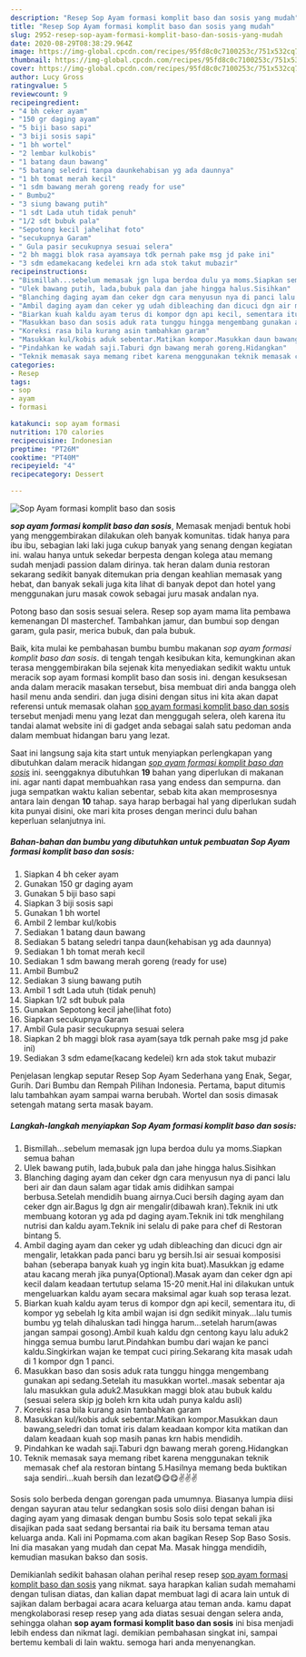 ```yaml
---
description: "Resep Sop Ayam formasi komplit baso dan sosis yang mudah"
title: "Resep Sop Ayam formasi komplit baso dan sosis yang mudah"
slug: 2952-resep-sop-ayam-formasi-komplit-baso-dan-sosis-yang-mudah
date: 2020-08-29T08:38:29.964Z
image: https://img-global.cpcdn.com/recipes/95fd8c0c7100253c/751x532cq70/sop-ayam-formasi-komplit-baso-dan-sosis-foto-resep-utama.jpg
thumbnail: https://img-global.cpcdn.com/recipes/95fd8c0c7100253c/751x532cq70/sop-ayam-formasi-komplit-baso-dan-sosis-foto-resep-utama.jpg
cover: https://img-global.cpcdn.com/recipes/95fd8c0c7100253c/751x532cq70/sop-ayam-formasi-komplit-baso-dan-sosis-foto-resep-utama.jpg
author: Lucy Gross
ratingvalue: 5
reviewcount: 9
recipeingredient:
- "4 bh ceker ayam"
- "150 gr daging ayam"
- "5 biji baso sapi"
- "3 biji sosis sapi"
- "1 bh wortel"
- "2 lembar kulkobis"
- "1 batang daun bawang"
- "5 batang seledri tanpa daunkehabisan yg ada daunnya"
- "1 bh tomat merah kecil"
- "1 sdm bawang merah goreng ready for use"
- " Bumbu2"
- "3 siung bawang putih"
- "1 sdt Lada utuh tidak penuh"
- "1/2 sdt bubuk pala"
- "Sepotong kecil jahelihat foto"
- "secukupnya Garam"
- " Gula pasir secukupnya sesuai selera"
- "2 bh maggi blok rasa ayamsaya tdk pernah pake msg jd pake ini"
- "3 sdm edamekacang kedelei krn ada stok takut mubazir"
recipeinstructions:
- "Bismillah...sebelum memasak jgn lupa berdoa dulu ya moms.Siapkan semua bahan"
- "Ulek bawang putih, lada,bubuk pala dan jahe hingga halus.Sisihkan"
- "Blanching daging ayam dan ceker dgn cara menyusun nya di panci lalu beri air dan daun salam agar tidak amis didihkan sampai berbusa.Setelah mendidih buang airnya.Cuci bersih daging ayam dan ceker dgn air.Bagus lg dgn air mengalir(dibawah kran).Teknik ini utk membuang kotoran yg ada pd daging ayam.Teknik ini tdk menghilang nutrisi dan kaldu ayam.Teknik ini selalu di pake para chef di Restoran bintang 5."
- "Ambil daging ayam dan ceker yg udah dibleaching dan dicuci dgn air mengalir, letakkan pada panci baru yg bersih.Isi air sesuai komposisi bahan (seberapa banyak kuah yg ingin kita buat).Masukkan jg edame atau kacang merah jika punya(Optional).Masak ayam dan ceker dgn api kecil dalam keadaan tertutup selama 15-20 menit.Hal ini dilakukan untuk mengeluarkan kaldu ayam secara maksimal agar kuah sop terasa lezat."
- "Biarkan kuah kaldu ayam terus di kompor dgn api kecil, sementara itu, di kompor yg sebelah lg kita ambil wajan isi dgn sedikit minyak...lalu tumis bumbu yg telah dihaluskan tadi hingga harum...setelah harum(awas jangan sampai gosong).Ambil kuah kaldu dgn centong kayu lalu aduk2 hingga semua bumbu larut.Pindahkan bumbu dari wajan ke panci kaldu.Singkirkan wajan ke tempat cuci piring.Sekarang kita masak udah di 1 kompor dgn 1 panci."
- "Masukkan baso dan sosis aduk rata tunggu hingga mengembang gunakan api sedang.Setelah itu masukkan wortel..masak sebentar aja lalu masukkan gula aduk2.Masukkan maggi blok atau bubuk kaldu (sesuai selera skip jg boleh krn kita udah punya kaldu asli)"
- "Koreksi rasa bila kurang asin tambahkan garam"
- "Masukkan kul/kobis aduk sebentar.Matikan kompor.Masukkan daun bawang,seledri dan tomat iris dalam keadaan kompor kita matikan dan dalam keadaan kuah sop masih panas krn habis mendidih."
- "Pindahkan ke wadah saji.Taburi dgn bawang merah goreng.Hidangkan"
- "Teknik memasak saya memang ribet karena menggunakan teknik memasak chef ala restoran bintang 5.Hasilnya memang beda buktikan saja sendiri...kuah bersih dan lezat😋😋😋✌✌✌"
categories:
- Resep
tags:
- sop
- ayam
- formasi

katakunci: sop ayam formasi 
nutrition: 170 calories
recipecuisine: Indonesian
preptime: "PT26M"
cooktime: "PT40M"
recipeyield: "4"
recipecategory: Dessert

---
```



![Sop Ayam formasi komplit baso dan sosis](https://img-global.cpcdn.com/recipes/95fd8c0c7100253c/751x532cq70/sop-ayam-formasi-komplit-baso-dan-sosis-foto-resep-utama.jpg)

<b><i>sop ayam formasi komplit baso dan sosis</i></b>, Memasak menjadi bentuk hobi yang menggembirakan dilakukan oleh banyak komunitas. tidak hanya para ibu ibu, sebagian laki laki juga cukup banyak yang senang dengan kegiatan ini. walau hanya untuk sekedar berpesta dengan kolega atau memang sudah menjadi passion dalam dirinya. tak heran dalam dunia restoran sekarang sedikit banyak ditemukan pria dengan keahlian memasak yang hebat, dan banyak sekali juga kita lihat di banyak depot dan hotel yang menggunakan juru masak cowok sebagai juru masak andalan nya.

Potong baso dan sosis sesuai selera. Resep sop ayam mama lita pembawa kemenangan DI masterchef. Tambahkan jamur, dan bumbui sop dengan garam, gula pasir, merica bubuk, dan pala bubuk.

Baik, kita mulai ke pembahasan bumbu bumbu makanan <i>sop ayam formasi komplit baso dan sosis</i>. di tengah tengah kesibukan kita, kemungkinan akan terasa menggembirakan bila sejenak kita menyediakan sedikit waktu untuk meracik sop ayam formasi komplit baso dan sosis ini. dengan kesuksesan anda dalam meracik masakan tersebut, bisa membuat diri anda bangga oleh hasil menu anda sendiri. dan juga disini dengan situs ini kita akan dapat referensi untuk memasak olahan <u>sop ayam formasi komplit baso dan sosis</u> tersebut menjadi menu yang lezat dan menggugah selera, oleh karena itu tandai alamat website ini di gadget anda sebagai salah satu pedoman anda dalam membuat hidangan baru yang lezat.


Saat ini langsung saja kita start untuk menyiapkan perlengkapan yang dibutuhkan dalam meracik hidangan <u><i>sop ayam formasi komplit baso dan sosis</i></u> ini. seenggaknya dibutuhkan <b>19</b> bahan yang diperlukan di makanan ini. agar nanti dapat membuahkan rasa yang endess dan sempurna. dan juga sempatkan waktu kalian sebentar, sebab kita akan memprosesnya antara lain dengan <b>10</b> tahap. saya harap berbagai hal yang diperlukan sudah kita punyai disini, oke mari kita proses dengan merinci dulu bahan keperluan selanjutnya ini.

<!--inarticleads1-->

##### Bahan-bahan dan bumbu yang dibutuhkan untuk pembuatan Sop Ayam formasi komplit baso dan sosis:

1. Siapkan 4 bh ceker ayam
1. Gunakan 150 gr daging ayam
1. Gunakan 5 biji baso sapi
1. Siapkan 3 biji sosis sapi
1. Gunakan 1 bh wortel
1. Ambil 2 lembar kul/kobis
1. Sediakan 1 batang daun bawang
1. Sediakan 5 batang seledri tanpa daun(kehabisan yg ada daunnya)
1. Sediakan 1 bh tomat merah kecil
1. Sediakan 1 sdm bawang merah goreng (ready for use)
1. Ambil  Bumbu2
1. Sediakan 3 siung bawang putih
1. Ambil 1 sdt Lada utuh (tidak penuh)
1. Siapkan 1/2 sdt bubuk pala
1. Gunakan Sepotong kecil jahe(lihat foto)
1. Siapkan secukupnya Garam
1. Ambil  Gula pasir secukupnya sesuai selera
1. Siapkan 2 bh maggi blok rasa ayam(saya tdk pernah pake msg jd pake ini)
1. Sediakan 3 sdm edame(kacang kedelei) krn ada stok takut mubazir


Penjelasan lengkap seputar Resep Sop Ayam Sederhana yang Enak, Segar, Gurih. Dari Bumbu dan Rempah Pilihan Indonesia. Pertama, baput ditumis lalu tambahkan ayam sampai warna berubah. Wortel dan sosis dimasak setengah matang serta masak bayam. 

<!--inarticleads2-->

##### Langkah-langkah menyiapkan Sop Ayam formasi komplit baso dan sosis:

1. Bismillah...sebelum memasak jgn lupa berdoa dulu ya moms.Siapkan semua bahan
1. Ulek bawang putih, lada,bubuk pala dan jahe hingga halus.Sisihkan
1. Blanching daging ayam dan ceker dgn cara menyusun nya di panci lalu beri air dan daun salam agar tidak amis didihkan sampai berbusa.Setelah mendidih buang airnya.Cuci bersih daging ayam dan ceker dgn air.Bagus lg dgn air mengalir(dibawah kran).Teknik ini utk membuang kotoran yg ada pd daging ayam.Teknik ini tdk menghilang nutrisi dan kaldu ayam.Teknik ini selalu di pake para chef di Restoran bintang 5.
1. Ambil daging ayam dan ceker yg udah dibleaching dan dicuci dgn air mengalir, letakkan pada panci baru yg bersih.Isi air sesuai komposisi bahan (seberapa banyak kuah yg ingin kita buat).Masukkan jg edame atau kacang merah jika punya(Optional).Masak ayam dan ceker dgn api kecil dalam keadaan tertutup selama 15-20 menit.Hal ini dilakukan untuk mengeluarkan kaldu ayam secara maksimal agar kuah sop terasa lezat.
1. Biarkan kuah kaldu ayam terus di kompor dgn api kecil, sementara itu, di kompor yg sebelah lg kita ambil wajan isi dgn sedikit minyak...lalu tumis bumbu yg telah dihaluskan tadi hingga harum...setelah harum(awas jangan sampai gosong).Ambil kuah kaldu dgn centong kayu lalu aduk2 hingga semua bumbu larut.Pindahkan bumbu dari wajan ke panci kaldu.Singkirkan wajan ke tempat cuci piring.Sekarang kita masak udah di 1 kompor dgn 1 panci.
1. Masukkan baso dan sosis aduk rata tunggu hingga mengembang gunakan api sedang.Setelah itu masukkan wortel..masak sebentar aja lalu masukkan gula aduk2.Masukkan maggi blok atau bubuk kaldu (sesuai selera skip jg boleh krn kita udah punya kaldu asli)
1. Koreksi rasa bila kurang asin tambahkan garam
1. Masukkan kul/kobis aduk sebentar.Matikan kompor.Masukkan daun bawang,seledri dan tomat iris dalam keadaan kompor kita matikan dan dalam keadaan kuah sop masih panas krn habis mendidih.
1. Pindahkan ke wadah saji.Taburi dgn bawang merah goreng.Hidangkan
1. Teknik memasak saya memang ribet karena menggunakan teknik memasak chef ala restoran bintang 5.Hasilnya memang beda buktikan saja sendiri...kuah bersih dan lezat😋😋😋✌✌✌


Sosis solo berbeda dengan gorengan pada umumnya. Biasanya lumpia diisi dengan sayuran atau telur sedangkan sosis solo diisi dengan bahan isi daging ayam yang dimasak dengan bumbu Sosis solo tepat sekali jika disajikan pada saat sedang bersantai ria baik itu bersama teman atau keluarga anda. Kali ini Popmama.com akan bagikan Resep Sop Baso Sosis. Ini dia masakan yang mudah dan cepat Ma. Masak hingga mendidih, kemudian masukan bakso dan sosis. 

Demikianlah sedikit bahasan olahan perihal resep resep <u>sop ayam formasi komplit baso dan sosis</u> yang nikmat. saya harapkan kalian sudah memahami dengan tulisan diatas, dan kalian dapat membuat lagi di acara lain untuk di sajikan dalam berbagai acara acara keluarga atau teman anda. kamu dapat mengkolaborasi resep resep yang ada diatas sesuai dengan selera anda, sehingga olahan <b>sop ayam formasi komplit baso dan sosis</b> ini bisa menjadi lebih endess dan nikmat lagi. demikian pembahasan singkat ini, sampai bertemu kembali di lain waktu. semoga hari anda menyenangkan.
